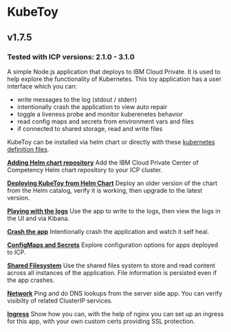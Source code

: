 # KubeToy
## v1.7.5
### Tested with ICP versions: 2.1.0 - 3.1.0

A simple Node.js application that deploys to IBM Cloud Private.  It is used to help 
explore the functionality of Kubernetes.  This toy application has a user interface 
which you can:

* write messages to the log (stdout / stderr)
* intentionally crash the application to view auto repair
* toggle a liveness probe and monitor kuberenetes behavior  
* read config maps and secrets from environment vars and files
* if connected to shared storage, read and write files

KubeToy can be installed via helm chart or directly with these [kubernetes definition 
files](https://github.com/IBM-ICP-CoC/KubeToy/tree/master/deployment).  

**[Adding Helm chart repository](documentation/AddHelmRepository.md)**
Add the IBM Cloud Private Center of Competency Helm chart repository to your ICP cluster.

**[Deploying KubeToy from Helm Chart](documentation/DeployHelm.md)** Deploy an older version of the chart 
from the Helm catalog, verify it is working, then upgrade to the latest version.

**[Playing with the logs](documentation/Logs.md)** 
Use the app to write to the logs, then view the logs in the UI and via Kibana.

**[Crash the app](documentation/Crash.md)**
Intentionally crash the application and watch it self heal.

**[ConfigMaps and Secrets](documentation/Config.md)** Explore configuration options for apps 
deployed to ICP.

**[Shared Filesystem](documentation/Filesystem.md)** Use the shared files system to store and read 
content across all instances of the application.  File information is persisted even if the app
crashes.

**[Network](documentation/Network.md)** Ping and do DNS lookups from the server side app.  You can verify
visibilty of related ClusterIP services.

**[Ingress](documentation/Ingress.md)** Show how you can, with the help of nginx you can set up an
ingress for this app, with your own custom certs providing SSL protection.






